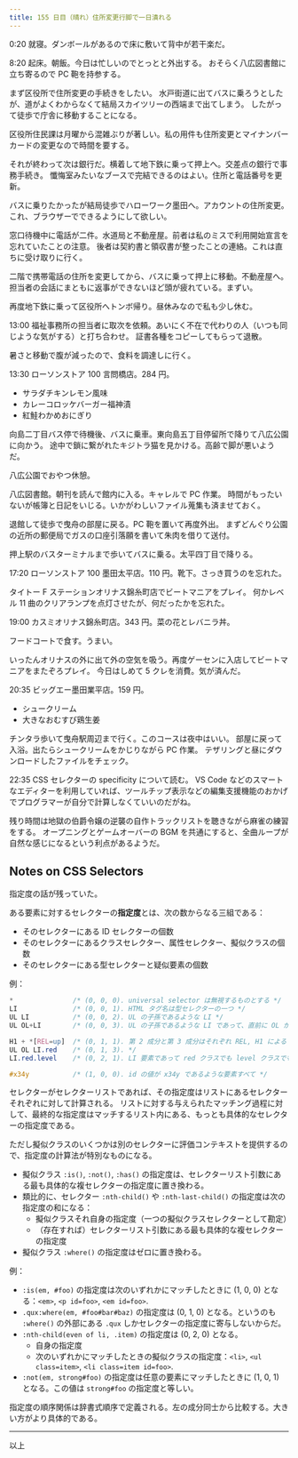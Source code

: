 ```yaml
---
title: 155 日目（晴れ）住所変更行脚で一日潰れる
---
```


0:20 就寝。ダンボールがあるので床に敷いて背中が若干楽だ。

8:20 起床。朝飯。今日は忙しいのでとっとと外出する。
おそらく八広図書館に立ち寄るので PC 鞄を持参する。

まず区役所で住所変更の手続きをしたい。
水戸街道に出てバスに乗ろうとしたが、道がよくわからなくて結局スカイツリーの西端まで出てしまう。
したがって徒歩で庁舎に移動することになる。

区役所住民課は月曜から混雑ぶりが著しい。私の用件も住所変更とマイナンバーカードの変更なので時間を要する。

それが終わって次は銀行だ。横着して地下鉄に乗って押上へ。交差点の銀行で事務手続き。
懺悔室みたいなブースで完結できるのはよい。住所と電話番号を更新。

バスに乗りたかったが結局徒歩でハローワーク墨田へ。アカウントの住所変更。
これ、ブラウザーでできるようにして欲しい。

窓口待機中に電話が二件。水道局と不動産屋。前者は私のミスで利用開始宣言を忘れていたことの注意。
後者は契約書と領収書が整ったことの連絡。これは直ちに受け取りに行く。

二階で携帯電話の住所を変更してから、バスに乗って押上に移動。不動産屋へ。
担当者の会話にまともに返事ができないほど頭が疲れている。まずい。

再度地下鉄に乗って区役所へトンボ帰り。昼休みなので私も少し休む。

13:00 福祉事務所の担当者に取次を依頼。あいにく不在で代わりの人（いつも同じような気がする）と打ち合わせ。
証書各種をコピーしてもらって退散。

暑さと移動で腹が減ったので、食料を調達しに行く。

13:30 ローソンストア 100 言問橋店。284 円。

* サラダチキンレモン風味
* カレーコロッケバーガー福神漬
* 紅鮭わかめおにぎり

向島二丁目バス停で待機後、バスに乗車。東向島五丁目停留所で降りて八広公園に向かう。
途中で鎖に繋がれたキジトラ猫を見かける。高齢で脚が悪いようだ。

八広公園でおやつ休憩。

八広図書館。朝刊を読んで館内に入る。キャレルで PC 作業。
時間がもったいないが帳簿と日記をいじる。いかがわしいファイル蒐集も済ませておく。

退館して徒歩で曳舟の部屋に戻る。PC 鞄を置いて再度外出。
まずどんぐり公園の近所の郵便局でガスの口座引落願を書いて朱肉を借りて送付。

押上駅のバスターミナルまで歩いてバスに乗る。太平四丁目で降りる。

17:20 ローソンストア 100 墨田太平店。110 円。靴下。さっき買うのを忘れた。

タイトー F ステーションオリナス錦糸町店でビートマニアをプレイ。
何かレベル 11 曲のクリアランプを点灯させたが、何だったかを忘れた。

19:00 カスミオリナス錦糸町店。343 円。菜の花とレバニラ丼。

フードコートで食す。うまい。

いったんオリナスの外に出て外の空気を吸う。再度ゲーセンに入店してビートマニアをまたぞろプレイ。
今日はしめて 5 クレを消費。気が済んだ。

20:35 ビッグエー墨田業平店。159 円。

* シュークリーム
* 大きなおむすび鶏生姜

チンタラ歩いて曳舟駅周辺まで行く。このコースは夜中はいい。
部屋に戻って入浴。出たらシュークリームをかじりながら PC 作業。
テザリングと昼にダウンロードしたファイルをチェック。

22:35 CSS セレクターの specificity について読む。
VS Code などのスマートなエディターを利用していれば、ツールチップ表示などの編集支援機能のおかげでプログラマーが自分で計算しなくていいのだがね。

残り時間は地獄の伯爵令嬢の逆襲の自作トラックリストを聴きながら麻雀の練習をする。
オープニングとゲームオーバーの BGM を共通にすると、全曲ループが自然な感じになるという利点があるようだ。

## Notes on CSS Selectors

指定度の話が残っていた。

ある要素に対するセレクターの**指定度**とは、次の数からなる三組である：

* そのセレクターにある ID セレクターの個数
* そのセレクターにあるクラスセレクター、属性セレクター、擬似クラスの個数
* そのセレクターにある型セレクターと疑似要素の個数

例：

```css
*               /* (0, 0, 0). universal selector は無視するものとする */
LI              /* (0, 0, 1). HTML タグ名は型セレクターの一つ */
UL LI           /* (0, 0, 2). UL の子孫であるような LI */
UL OL+LI        /* (0, 0, 3). UL の子孫であるような LI であって、直前に OL が先行するもの */

H1 + *[REL=up]  /* (0, 1, 1). 第 2 成分と第 3 成分はそれぞれ REL, H1 による */
UL OL LI.red    /* (0, 1, 3). */
LI.red.level    /* (0, 2, 1). LI 要素であって red クラスでも level クラスでもあるようなもの */

#x34y           /* (1, 0, 0). id の値が x34y であるような要素すべて */
```

セレクターがセレクターリストであれば、その指定度はリストにあるセレクターそれぞれに対して計算される。
リストに対する与えられたマッチング過程に対して、最終的な指定度はマッチするリスト内にある、もっとも具体的なセレクターの指定度である。

ただし擬似クラスのいくつかは別のセレクターに評価コンテキストを提供するので、指定度の計算法が特別なものになる。

* 擬似クラス `:is()`, `:not()`, `:has()` の指定度は、セレクターリスト引数にある最も具体的な複セレクターの指定度に置き換わる。
* 類比的に、セレクター `:nth-child()` や `:nth-last-child()` の指定度は次の指定度の和になる：
  * 擬似クラスそれ自身の指定度（一つの擬似クラスセレクターとして勘定）
  * （存在すれば）セレクターリスト引数にある最も具体的な複セレクターの指定度
* 擬似クラス `:where()` の指定度はゼロに置き換わる。

例：

* `:is(em, #foo)` の指定度は次のいずれかにマッチしたときに (1, 0, 0) となる：`<em>`, `<p id=foo>`, `<em id=foo>`.
* `.qux:where(em, #foo#bar#baz)` の指定度は (0, 1, 0) となる。というのも `:where()` の外部にある `.qux` しかセレクターの指定度に寄与しないからだ。
* `:nth-child(even of li, .item)` の指定度は (0, 2, 0) となる。
  * 自身の指定度
  * 次のいずれかにマッチしたときの擬似クラスの指定度：`<li>`, `<ul class=item>`, `<li class=item id=foo>`.
* `:not(em, strong#foo)` の指定度は任意の要素にマッチしたときに (1, 0, 1) となる。この値は `strong#foo` の指定度と等しい。

指定度の順序関係は辞書式順序で定義される。左の成分同士から比較する。大きい方がより具体的である。

----

以上
